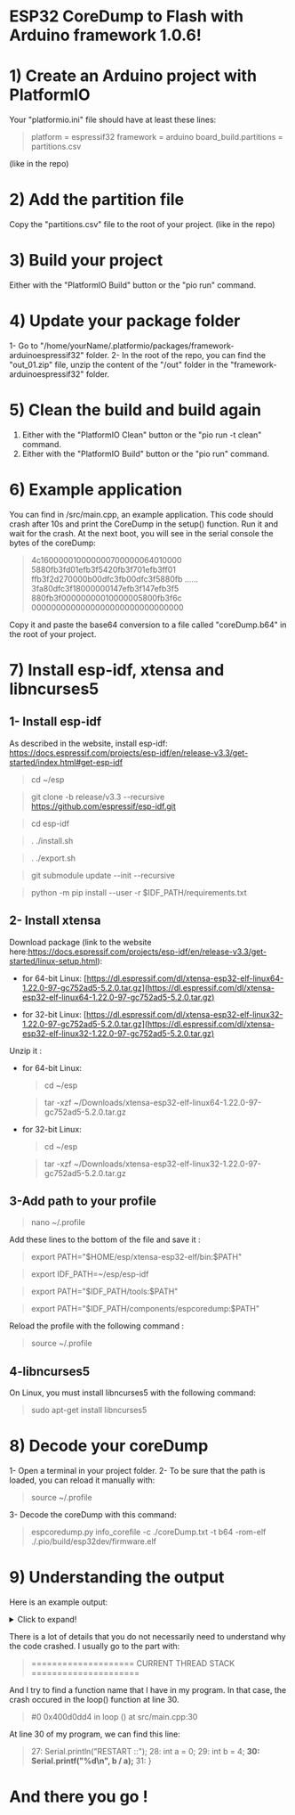 # ESP32 CoreDump to Flash with Arduino framework 1.0.6!

# 1) Create an Arduino project with PlatformIO
Your "platformio.ini" file should have at least these lines:
>platform = espressif32
>framework = arduino
>board_build.partitions = partitions.csv

(like in the repo) 

# 2) Add the partition file
Copy the "partitions.csv" file to the root of your project. (like in the repo) 

# 3) Build your project
Either with the "PlatformIO Build" button or the "pio run" command.

# 4) Update your package folder
1- Go to "/home/yourName/.platformio/packages/framework-arduinoespressif32" folder.
2- In the root of the repo, you can find the "out_01.zip" file, unzip the content of the "/out" folder in the "framework-arduinoespressif32" folder.
# 5) Clean the build and build again
1) Either with the "PlatformIO Clean" button or the "pio run -t clean" command.
2) Either with the "PlatformIO Build" button or the "pio run" command.
# 6) Example application
You can find in /src/main.cpp, an example application. This code should crash after 10s and print the CoreDump in the setup() function.
Run it and wait for the crash. At the next boot, you will see in the serial console the bytes of the coreDump:
>4c160000010000000700000064010000
>5880fb3fd01efb3f5420fb3f701efb3ff01
>ffb3f2d270000b00dfc3fb00dfc3f5880fb
>......
>3fa80dfc3f18000000147efb3f147efb3f5
>880fb3f00000000010000005800fb3f6c
>0000000000000000000000000000000

Copy it and paste the base64 conversion to a file called "coreDump.b64" in the root of your project.
# 7) Install esp-idf, xtensa and libncurses5 
## 1- Install esp-idf
As described in the website, install esp-idf: https://docs.espressif.com/projects/esp-idf/en/release-v3.3/get-started/index.html#get-esp-idf
>cd ~/esp

>git clone -b release/v3.3 --recursive https://github.com/espressif/esp-idf.git

>cd esp-idf

>. ./install.sh

>. ./export.sh

>git submodule update --init --recursive

>python -m pip install --user -r $IDF_PATH/requirements.txt

## 2- Install xtensa
Download package (link to the website here:https://docs.espressif.com/projects/esp-idf/en/release-v3.3/get-started/linux-setup.html):
-   for 64-bit Linux:
    [https://dl.espressif.com/dl/xtensa-esp32-elf-linux64-1.22.0-97-gc752ad5-5.2.0.tar.gz](https://dl.espressif.com/dl/xtensa-esp32-elf-linux64-1.22.0-97-gc752ad5-5.2.0.tar.gz)
    
-   for 32-bit Linux:
    [https://dl.espressif.com/dl/xtensa-esp32-elf-linux32-1.22.0-97-gc752ad5-5.2.0.tar.gz](https://dl.espressif.com/dl/xtensa-esp32-elf-linux32-1.22.0-97-gc752ad5-5.2.0.tar.gz)

Unzip it :
-   for 64-bit Linux:
    >cd ~/esp
    
    >tar -xzf ~/Downloads/xtensa-esp32-elf-linux64-1.22.0-97-gc752ad5-5.2.0.tar.gz
    
-   for 32-bit Linux:
    >cd ~/esp
    
    >tar -xzf ~/Downloads/xtensa-esp32-elf-linux32-1.22.0-97-gc752ad5-5.2.0.tar.gz


## 3-Add path to your profile
>nano ~/.profile

Add these lines to the bottom of the file and save it :
>export PATH="\$HOME/esp/xtensa-esp32-elf/bin:\$PATH"

>export IDF_PATH=~/esp/esp-idf

>export PATH="\$IDF_PATH/tools:\$PATH"

>export PATH="\$IDF_PATH/components/espcoredump:\$PATH"

Reload the profile with the following command :
> source ~/.profile

## 4-libncurses5 
On Linux, you must install libncurses5 with the following command:
>sudo apt-get install libncurses5

# 8) Decode your coreDump
1- Open a terminal in your project folder.
2- To be sure that the path is loaded, you can reload it manually with:
>source ~/.profile

3- Decode the coreDump with this command:
>espcoredump.py info_corefile -c ./coreDump.txt -t b64 -rom-elf ./.pio/build/esp32dev/firmware.elf
# 9) Understanding the output
Here is an example output: 

<details>
  <summary>Click to expand!</summary>
  
  >espcoredump.py v0.3-dev
===============================================================
==================== ESP32 CORE DUMP START ====================
================== CURRENT THREAD REGISTERS ===================
pc             0x400d0dd4	0x400d0dd4 <loop()+60>
lbeg           0x400014fd	1073747197
lend           0x4000150d	1073747213
lcount         0xffffffff	4294967295
sar            0x1e	30
ps             0x60720	395040
threadptr      <unavailable>
br             <unavailable>
scompare1      <unavailable>
acclo          <unavailable>
acchi          <unavailable>
m0             <unavailable>
m1             <unavailable>
m2             <unavailable>
m3             <unavailable>
expstate       <unavailable>
f64r_lo        <unavailable>
f64r_hi        <unavailable>
f64s           <unavailable>
fcr            <unavailable>
fsr            <unavailable>
a0             0x400d2258	1074602584
a1             0x3ffb1f90	1073422224
a2             0x0	0
a3             0x3ffc0280	1073480320
a4             0x20	32
a5             0x80000020	-2147483616
a6             0x8	8
a7             0x1	1
a8             0x800d0dcf	-2146628145
a9             0x3ffb1f70	1073422192
a10            0xc	12
a11            0x3f400132	1061159218
a12            0x4	4
a13            0x3	3
a14            0x3	3
a15            0x0	0
==================== CURRENT THREAD STACK =====================
#0  0x400d0dd4 in loop () at src/main.cpp:30
#1  0x400d2258 in loopTask (pvParameters=<optimized out>) at /home/mathieu/.platformio/packages/framework-arduinoespressif32/cores/esp32/main.cpp:23
#2  0x40086f40 in vPortTaskWrapper (pxCode=0x400d2240 <loopTask(void*)>, pvParameters=0x0) at /home/mathieu/Bureau/lib_builder/esp32-arduino-lib-builder/esp-idf/components/freertos/port.c:143
======================== THREADS INFO =========================
  Id   Target Id         Frame 
  7    process 6         0x40081e08 in esp_crosscore_int_send_yield (core_id=0) at /home/mathieu/Bureau/lib_builder/esp32-arduino-lib-builder/esp-idf/components/esp32/crosscore_int.c:117
  6    process 5         0x40081d91 in esp_crosscore_int_send (core_id=<optimized out>, reason_mask=<optimized out>) at /home/mathieu/Bureau/lib_builder/esp32-arduino-lib-builder/esp-idf/components/esp32/crosscore_int.c:109
  5    process 4         0x40081da1 in esp_crosscore_int_send (core_id=<optimized out>, reason_mask=<optimized out>) at /home/mathieu/Bureau/lib_builder/esp32-arduino-lib-builder/esp-idf/components/esp32/crosscore_int.c:111
  4    process 3         0x40081e08 in esp_crosscore_int_send_yield (core_id=0) at /home/mathieu/Bureau/lib_builder/esp32-arduino-lib-builder/esp-idf/components/esp32/crosscore_int.c:117
  3    process 2         0x400ea1ea in esp_pm_impl_waiti () at /home/mathieu/Bureau/lib_builder/esp32-arduino-lib-builder/esp-idf/components/esp32/pm_esp32.c:492
  2    process 1         0x400ea1ea in esp_pm_impl_waiti () at /home/mathieu/Bureau/lib_builder/esp32-arduino-lib-builder/esp-idf/components/esp32/pm_esp32.c:492
>* 1    <main task>       0x400d0dd4 in loop () at src/main.cpp:30

>======================= ALL MEMORY REGIONS ========================
Name   Address   Size   Attrs
.rtc.text 0x400c0000 0x0 RW  
.rtc.dummy 0x3ff80000 0x0 RW  
.rtc.force_fast 0x3ff80000 0x0 RW  
.rtc_noinit 0x50000200 0x0 RW  
.rtc.force_slow 0x50000200 0x0 RW  
.iram0.vectors 0x40080000 0x400 R XA
.iram0.text 0x40080400 0xb900 RWXA
.dram0.data 0x3ffbdb60 0x26dc RW A
.noinit 0x3ffc023c 0x0 RW  
.flash.rodata 0x3f400020 0xc82c RW A
.flash.text 0x400d0018 0x1a46c R XA
.coredump.tasks.data 0x3ffb8058 0x164 RW 
.coredump.tasks.data 0x3ffb1ed0 0x184 RW 
.coredump.tasks.data 0x3ffbc30c 0x164 RW 
.coredump.tasks.data 0x3ffbc150 0x1a8 RW 
.coredump.tasks.data 0x3ffbc890 0x164 RW 
.coredump.tasks.data 0x3ffbc6d0 0x1ac RW 
.coredump.tasks.data 0x3ffbd318 0x164 RW 
.coredump.tasks.data 0x3ffbd140 0x1c4 RW 
.coredump.tasks.data 0x3ffba3d8 0x164 RW 
.coredump.tasks.data 0x3ffba1e0 0x1e4 RW 
.coredump.tasks.data 0x3ffb9e54 0x164 RW 
.coredump.tasks.data 0x3ffb9c60 0x1e0 RW 
.coredump.tasks.data 0x3ffb796c 0x164 RW 
.coredump.tasks.data 0x3ffb7790 0x1c8 RW 
===================== ESP32 CORE DUMP END =====================
===============================================================
Done!
</details>

There is a lot of details that you do not necessarily need to understand why the code crashed.
I usually go to the part with:
>==================== CURRENT THREAD STACK =====================

And I try to find a function name that I have in my program. In that case, the crash occured in the loop() function at line 30.
>#0  0x400d0dd4 in loop () at src/main.cpp:30

At line 30 of my program, we can find this line:
>27: Serial.println("RESTART ::");
28: int  a = 0;
29: int  b = 4;
**30: Serial.printf("%d\n", b / a);**
31: }

# And there you go !

